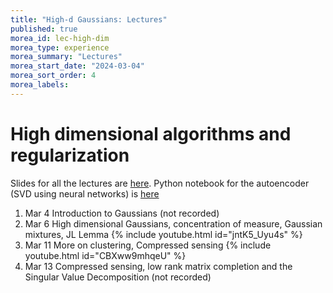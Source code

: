 ```yaml
---
title: "High-d Gaussians: Lectures"
published: true
morea_id: lec-high-dim
morea_type: experience
morea_summary: "Lectures"
morea_start_date: "2024-03-04"
morea_sort_order: 4
morea_labels:
---
```


# High dimensional algorithms and regularization

Slides for all the lectures are [here](./regularization.pdf). Python notebook for the autoencoder (SVD using neural networks) is [here](./autoencoder.ipynb)

1. Mar 4 Introduction to Gaussians (not recorded)
2. Mar 6 High dimensional Gaussians, concentration of measure, Gaussian mixtures, JL Lemma {% include youtube.html id="jntK5_Uyu4s" %}
3. Mar 11 More on clustering, Compressed sensing {% include youtube.html id="CBXww9mhqeU" %}
4. Mar 13 Compressed sensing, low rank matrix completion and the Singular Value Decomposition (not recorded)

